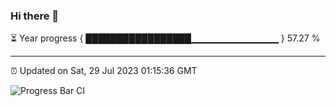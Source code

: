 ### Hi there 👋

⏳ Year progress { █████████████████▁▁▁▁▁▁▁▁▁▁▁▁▁ } 57.27 %

---

⏰ Updated on Sat, 29 Jul 2023 01:15:36 GMT

![Progress Bar CI](https://github.com/liununu/liununu/workflows/Progress%20Bar%20CI/badge.svg)

